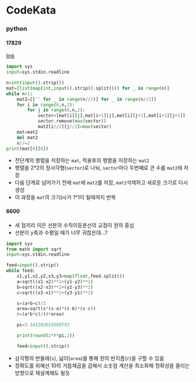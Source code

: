# CodeKata
### python
#### 17829
[link](https://www.acmicpc.net/problem/17829)
```python
import sys
input=sys.stdin.readline

n=int(input().strip())
mat=[list(map(int,input().strip().split())) for _ in range(n)]
while n>1:
    mat2=[['' for _ in range(n//2)] for _ in range(n//2)]
    for i in range(0,n,2):
        for j in range(0,n,2):
            sector=[mat[i][j],mat[i+1][j],mat[i][j+1],mat[i+1][j+1]]
            sector.remove(max(sector))
            mat2[i//2][j//2]=max(sector)
    mat=mat2
    del mat2
    n//=2
print(mat[0][0])
```
- 전단계의 행렬을 저장하는 `mat`, 적용후의 행렬을 저장하는 `mat2`
- 행렬을 2*2의 정사각형(`sector`)로 나눠, `sector`마다 두번째로 큰 수를 `mat2`에 저장
- 다음 단계로 넘어가기 전에 `mat`에 `mat2`를 저장, `mat2`삭제하고 새로운 크기로 다시생성
- 이 과정을 `mat`의 크기(`n`)가 1*1이 될때까지 반복

#### 6600
- 세 점끼리 이은 선분의 수직이등분선의 교점이 원의 중심
- 선분이 y축과 수평일 때가 너무 귀찮은데...?

```python
import sys
from math import sqrt
input=sys.stdin.readline

feed=input().strip()
while feed:
    x1,y1,x2,y2,x3,y3=map(float,feed.split())
    a=sqrt((x1-x2)**2+(y1-y2)**2)
    b=sqrt((x2-x3)**2+(y2-y3)**2)
    c=sqrt((x3-x1)**2+(y3-y1)**2)

    s=(a+b+c)/2
    area=sqrt(s*(s-a)*(s-b)*(s-c))
    r=(a*b*c)/(4*area)

    pi=3.141592653589793

    print(round(2*r*pi,2))

    feed=input().strip()
```
- 삼각형의 반둘레(`s`), 넓이(`area`)를 통해 원의 반지름(`r`)을 구할 수 있음
- 정확도를 위해선 10의 거듭제곱을 곱해서 소숫점 계산을 최소화해 정확성을 올리는 방향으로 재설계해도 될듯